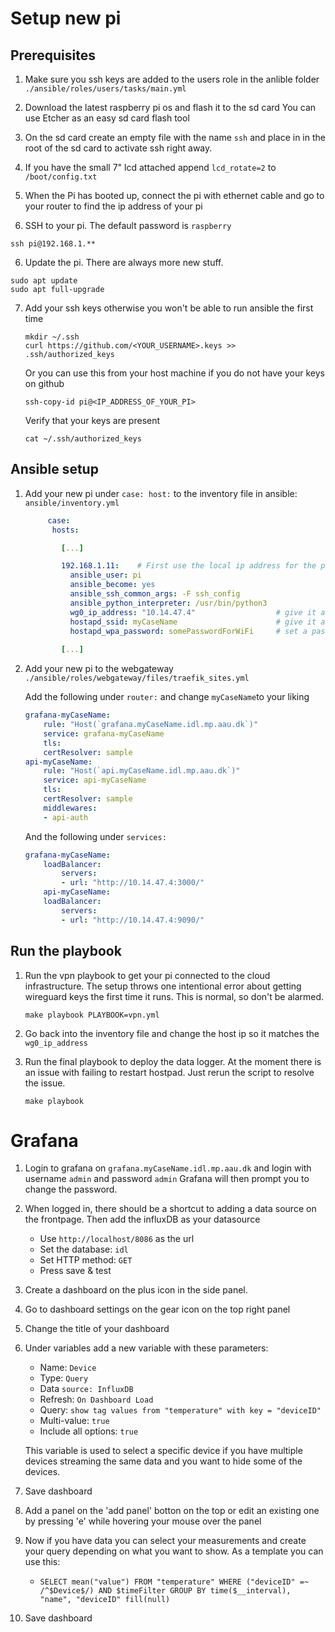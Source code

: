 
# Setup new pi
## Prerequisites
1. Make sure you ssh keys are added to the users role in the anlible folder `./ansible/roles/users/tasks/main.yml`

1. Download the latest raspberry pi os and flash it to the sd card
You can use Etcher as an easy sd card flash tool

2. On the sd card create an empty file with the name `ssh` and place in in the root of the sd card to activate ssh right away. 

3. If you have the small 7" lcd attached append `lcd_rotate=2` to `/boot/config.txt`

4. When the Pi has booted up, connect the pi with ethernet cable and go to your router to find the ip address of your pi

5. SSH to your pi. The default password is `raspberry`
```
ssh pi@192.168.1.**
```

6. Update the pi. There are always more new stuff.  
``` shell
sudo apt update 
sudo apt full-upgrade
```

7. Add your ssh keys otherwise you won't be able to run ansible the first time      
   ``` shell
   mkdir ~/.ssh
   curl https://github.com/<YOUR_USERNAME>.keys >> .ssh/authorized_keys
   ```
   
   Or you can use this from your host machine if you do not have your keys on github
   ```shell
   ssh-copy-id pi@<IP_ADDRESS_OF_YOUR_PI>
   ```
   
   Verify that your keys are present
   ```shell
   cat ~/.ssh/authorized_keys
   ```

## Ansible setup
1. Add your new pi under `case: host:` to the inventory file in ansible: `ansible/inventory.yml`
   ```yml
        case:
         hosts:

           [...]

           192.168.1.11:    # First use the local ip address for the pi. Change this to match wg0_ip_address after first run.
             ansible_user: pi
             ansible_become: yes
             ansible_ssh_common_args: -F ssh_config
             ansible_python_interpreter: /usr/bin/python3
             wg0_ip_address: "10.14.47.4"                  # give it a unique ip    on the vpn server
             hostapd_ssid: myCaseName                      # give it a name for the wifi hotspot
             hostapd_wpa_password: somePasswordForWiFi     # set a password for the wifi hotspot
           
           [...]
   ```

2. Add your new pi to the webgateway `./ansible/roles/webgateway/files/traefik_sites.yml`

    Add the following under `router:` and change `myCaseName`to your liking
    ```yml
    grafana-myCaseName:
        rule: "Host(`grafana.myCaseName.idl.mp.aau.dk`)"
        service: grafana-myCaseName
        tls:
        certResolver: sample
    api-myCaseName:
        rule: "Host(`api.myCaseName.idl.mp.aau.dk`)"
        service: api-myCaseName
        tls:
        certResolver: sample
        middlewares:
        - api-auth
    ```

    And the following under `services:`
    ```yml
    grafana-myCaseName:
        loadBalancer:
            servers:
            - url: "http://10.14.47.4:3000/"
        api-myCaseName:
        loadBalancer:
            servers:
            - url: "http://10.14.47.4:9090/"
    ```

## Run the playbook

1. Run the vpn playbook to get your pi connected to the cloud infrastructure. The setup throws one intentional error about getting wireguard keys the first time it runs. This is normal, so don't be alarmed.
   ```shell
   make playbook PLAYBOOK=vpn.yml
   ```
2. Go back into the inventory file and change the host ip so it matches the `wg0_ip_address`

3. Run the final playbook to deploy the data logger. At the moment there is an issue with failing to restart hostpad. Just rerun the script to resolve the issue.
   ```shell
   make playbook
   ```

# Grafana
1. Login to grafana on `grafana.myCaseName.idl.mp.aau.dk` and login with username `admin` and password `admin` 
    Grafana will then prompt you to change the password.

2. When logged in, there should be a shortcut to adding a data source on the frontpage. Then add the influxDB as your datasource
    * Use `http://localhost/8086` as the url 
    * Set the database: `idl`
    * Set HTTP method: `GET`
    * Press save & test
3. Create a dashboard on the plus icon in the side panel.

4. Go to dashboard settings on the gear icon on the top right panel

5. Change the title of your dashboard

6. Under variables add a new variable with these parameters:
    * Name: `Device`
    * Type: `Query`
    * Data `source: InfluxDB`
    * Refresh: `On Dashboard Load`
    * Query: `show tag values from "temperature" with key = "deviceID"`
    * Multi-value: `true`
    * Include all options: `true`  
  
    This variable is used to select a specific device if you have multiple devices streaming the same data and you want to hide some of the devices.  
 
 1. Save dashboard
 
 2. Add a panel on the 'add panel' botton on the top or edit an existing one by pressing 'e' while hovering your mouse over the panel
 
 3. Now if you have data you can select your measurements and create your query depending on what you want to show. As a template you can use this:
     *  `SELECT mean("value") FROM "temperature" WHERE ("deviceID" =~ /^$Device$/) AND $timeFilter GROUP BY time($__interval), "name", "deviceID" fill(null)` 

 4. Save dashboard



